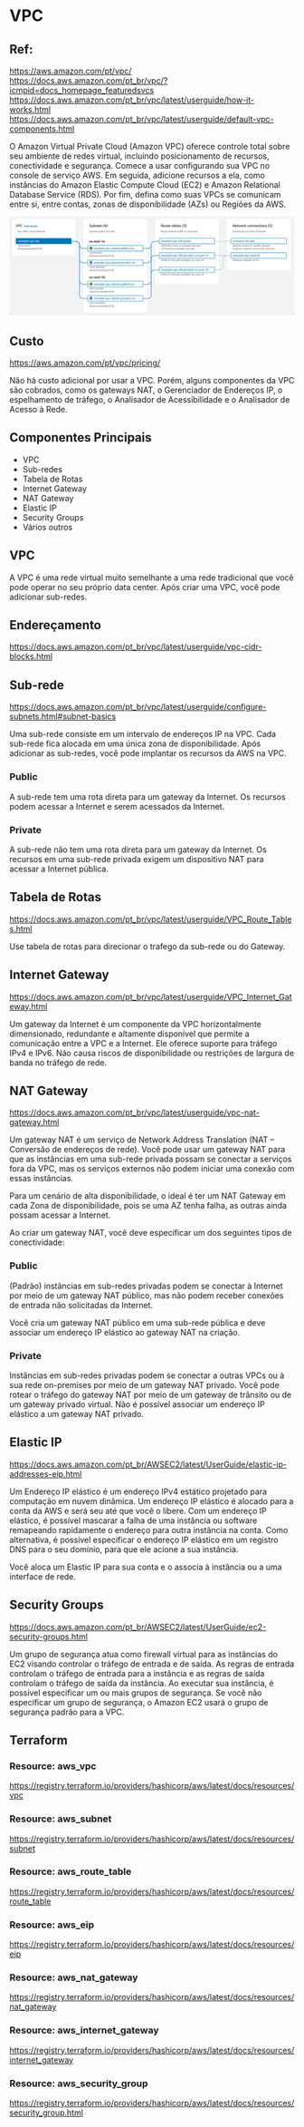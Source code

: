# VPC

## Ref:
<https://aws.amazon.com/pt/vpc/>\
<https://docs.aws.amazon.com/pt_br/vpc/?icmpid=docs_homepage_featuredsvcs>\
<https://docs.aws.amazon.com/pt_br/vpc/latest/userguide/how-it-works.html>\
<https://docs.aws.amazon.com/pt_br/vpc/latest/userguide/default-vpc-components.html>

O Amazon Virtual Private Cloud (Amazon VPC) oferece controle total sobre seu ambiente de redes virtual, incluindo posicionamento de recursos, conectividade e segurança. Comece a usar configurando sua VPC no console de serviço AWS. Em seguida, adicione recursos a ela, como instâncias do Amazon Elastic Compute Cloud (EC2) e Amazon Relational Database Service (RDS). Por fim, defina como suas VPCs se comunicam entre si, entre contas, zonas de disponibilidade (AZs) ou Regiões da AWS. 

![VPC](vpc-resource-map-update.png)

## Custo

<https://aws.amazon.com/pt/vpc/pricing/>

Não há custo adicional por usar a VPC. Porém, alguns componentes da VPC são cobrados, como os gateways NAT, o Gerenciador de Endereços IP, o espelhamento de tráfego, o Analisador de Acessibilidade e o Analisador de Acesso à Rede.

## Componentes Principais

- VPC
- Sub-redes
- Tabela de Rotas
- Internet Gateway
- NAT Gateway
- Elastic IP 
- Security Groups
- Vários outros

## VPC

A VPC é uma rede virtual muito semelhante a uma rede tradicional que você pode operar no seu próprio data center. Após criar uma VPC, você pode adicionar sub-redes.

## Endereçamento

<https://docs.aws.amazon.com/pt_br/vpc/latest/userguide/vpc-cidr-blocks.html>


## Sub-rede

<https://docs.aws.amazon.com/pt_br/vpc/latest/userguide/configure-subnets.html#subnet-basics>

Uma sub-rede consiste em um intervalo de endereços IP na VPC. Cada sub-rede fica alocada em uma única zona de disponibilidade. Após adicionar as sub-redes, você pode implantar os recursos da AWS na VPC.

### Public

A sub-rede tem uma rota direta para um gateway da Internet. Os recursos podem acessar a Internet e serem acessados da Internet.

### Private

A sub-rede não tem uma rota direta para um gateway da Internet. Os recursos em uma sub-rede privada exigem um dispositivo NAT para acessar a Internet pública.

## Tabela de Rotas

<https://docs.aws.amazon.com/pt_br/vpc/latest/userguide/VPC_Route_Tables.html>

Use tabela de rotas para direcionar o trafego da sub-rede ou do Gateway.

## Internet Gateway

<https://docs.aws.amazon.com/pt_br/vpc/latest/userguide/VPC_Internet_Gateway.html>

Um gateway da Internet é um componente da VPC horizontalmente dimensionado, redundante e altamente disponível que permite a comunicação entre a VPC e a Internet. Ele oferece suporte para tráfego IPv4 e IPv6. Não causa riscos de disponibilidade ou restrições de largura de banda no tráfego de rede.

## NAT Gateway

<https://docs.aws.amazon.com/pt_br/vpc/latest/userguide/vpc-nat-gateway.html>

Um gateway NAT é um serviço de Network Address Translation (NAT – Conversão de endereços de rede). Você pode usar um gateway NAT para que as instâncias em uma sub-rede privada possam se conectar a serviços fora da VPC, mas os serviços externos não podem iniciar uma conexão com essas instâncias.

Para um cenário de alta disponibilidade, o ideal é ter um NAT Gateway em cada Zona de disponibilidade, pois se uma AZ tenha falha, as outras ainda possam acessar a Internet.

Ao criar um gateway NAT, você deve especificar um dos seguintes tipos de conectividade:

### Public

(Padrão) instâncias em sub-redes privadas podem se conectar à Internet por meio de um gateway NAT público, mas não podem receber conexões de entrada não solicitadas da Internet. 

Você cria um gateway NAT público em uma sub-rede pública e deve associar um endereço IP elástico ao gateway NAT na criação. 

### Private

Instâncias em sub-redes privadas podem se conectar a outras VPCs ou à sua rede on-premises por meio de um gateway NAT privado. Você pode rotear o tráfego do gateway NAT por meio de um gateway de trânsito ou de um gateway privado virtual. Não é possível associar um endereço IP elástico a um gateway NAT privado. 


## Elastic IP

<https://docs.aws.amazon.com/pt_br/AWSEC2/latest/UserGuide/elastic-ip-addresses-eip.html>

Um Endereço IP elástico é um endereço IPv4 estático projetado para computação em nuvem dinâmica. Um endereço IP elástico é alocado para a conta da AWS e será seu até que você o libere. Com um endereço IP elástico, é possível mascarar a falha de uma instância ou software remapeando rapidamente o endereço para outra instância na conta. Como alternativa, é possível especificar o endereço IP elástico em um registro DNS para o seu domínio, para que ele acione a sua instância. 

Você aloca um Elastic IP para sua conta e o associa à instância ou a uma interface de rede.

## Security Groups

<https://docs.aws.amazon.com/pt_br/AWSEC2/latest/UserGuide/ec2-security-groups.html>

Um grupo de segurança atua como firewall virtual para as instâncias do EC2 visando controlar o tráfego de entrada e de saída. As regras de entrada controlam o tráfego de entrada para a instância e as regras de saída controlam o tráfego de saída da instância. Ao executar sua instância, é possível especificar um ou mais grupos de segurança. Se você não especificar um grupo de segurança, o Amazon EC2 usará o grupo de segurança padrão para a VPC. 

## Terraform

### Resource: aws_vpc
<https://registry.terraform.io/providers/hashicorp/aws/latest/docs/resources/vpc>

### Resource: aws_subnet
<https://registry.terraform.io/providers/hashicorp/aws/latest/docs/resources/subnet>

### Resource: aws_route_table
<https://registry.terraform.io/providers/hashicorp/aws/latest/docs/resources/route_table>

### Resource: aws_eip
<https://registry.terraform.io/providers/hashicorp/aws/latest/docs/resources/eip>

### Resource: aws_nat_gateway
<https://registry.terraform.io/providers/hashicorp/aws/latest/docs/resources/nat_gateway>

### Resource: aws_internet_gateway
<https://registry.terraform.io/providers/hashicorp/aws/latest/docs/resources/internet_gateway>

### Resource: aws_security_group
<https://registry.terraform.io/providers/hashicorp/aws/latest/docs/resources/security_group.html>
